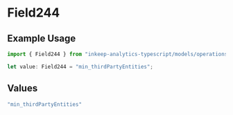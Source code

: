 # Field244

## Example Usage

```typescript
import { Field244 } from "inkeep-analytics-typescript/models/operations";

let value: Field244 = "min_thirdPartyEntities";
```

## Values

```typescript
"min_thirdPartyEntities"
```